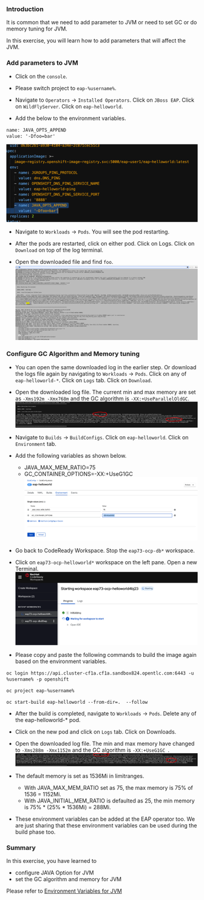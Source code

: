 ### Introduction

It is common that we need to add parameter to JVM or need to set GC or do memory tuning for JVM.   

In this exercise,  you will learn how to add parameters that will affect the JVM.  

### Add parameters to JVM

* Click on the `console`. 

* Please switch project to `eap-%username%`. 

* Navigate to `Operators` -> `Installed Operators`.  Click on `JBoss EAP`.   Click on `WildFlyServer`.   Click on `eap-helloworld`.  

* Add the below to the environment variables.
```
name: JAVA_OPTS_APPEND
value: '-Dfoo=bar'
```
![JVM 1](./images/05/resource-01.png)

* Navigate to `Workloads` -> `Pods`.   You will see the pod restarting.  

* After the pods are restarted,  click on either pod.  Click on Logs. Click on `Download` on top of the log terminal. 

* Open the downloaded file and find `foo`.  
![JVM 2](./images/05/resource-02.png)

### Configure GC Algorithm and Memory tuning 

* You can open the same downloaded log in the earlier step.  Or download the logs file again by navigating to `Workloads` -> `Pods`.   Click on any of `eap-helloworld-*`.  Click on `Logs` tab.  Click on `Download`. 

* Open the downloaded log file.  The current min and max memory are set as `-Xms192m -Xmx768m` and the GC algorithm is `-XX:+UseParallelOldGC`.   
![JVM 3](./images/05/resource-03.png)

* Navigate to `Builds` -> `BuildConfigs`.  Click on `eap-helloworld`.  Click on `Environment` tab. 

* Add the following variables as shown below. 
  * JAVA_MAX_MEM_RATIO=75
  * GC_CONTAINER_OPTIONS=-XX:+UseG1GC
![JVM 4](./images/05/resource-04.png)

* Go back to CodeReady Workspace. Stop the `eap73-ocp-db*` workspace.   

* Click on `eap73-ocp-helloworld*` workspace on the left pane.   Open a new Terminal.
![JVM 6](./images/05/resource-06.png) 

* Please copy and paste the following commands to build the image again based on the environment variables. 
```
oc login https://api.cluster-cf1a.cf1a.sandbox824.opentlc.com:6443 -u %username% -p openshift
```
```
oc project eap-%username%
```
```
oc start-build eap-helloworld --from-dir=.  --follow 
```

* After the build is completed,  navigate to `Workloads` -> `Pods`.  Delete any of the eap-helloworld-* pod.  

* Click on the new pod and click on `Logs` tab.  Click on Downloads. 

* Open the downloaded log file.  The min and max memory have changed to `-Xms288m -Xmx1152m` and the GC algorithm is `-XX:+UseG1GC `. 
![JVM 5](./images/05/resource-05.png)

* The default memory is set as 1536Mi in limitranges.  
  * With JAVA_MAX_MEM_RATIO set as 75,  the max memory is 75% of 1536 = 1152Mi.  
  * With JAVA_INITIAL_MEM_RATIO is defaulted as 25,  the min memory is 75% * (25% * 1536Mi) = 288Mi.

* These environment variables can be added at the EAP operator too.   We are just sharing that these environment variables can be used during the build phase too.    

### Summary
In this exercise, you have learned to 
* configure JAVA Option for JVM
* set the GC algorithm and memory for JVM 

Please refer to [Environment Variables for JVM](https://access.redhat.com/documentation/en-us/red_hat_jboss_enterprise_application_platform/7.3/html/getting_started_with_jboss_eap_for_openshift_container_platform/configuring_eap_openshift_image)  
